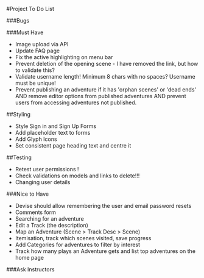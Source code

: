 #Project To Do List

###Bugs



###Must Have

* Image upload via API
* Update FAQ page
* Fix the active highlighting on menu bar
* Prevent deletion of the opening scene - I have removed the link, but how to validate this?
* Validate username length! Minimum 8 chars with no spaces? Username must be unique!
* Prevent publishing an adventure if it has 'orphan scenes' or 'dead ends' AND remove editor options from published adventures AND prevent users from accessing adventures not published.

##Styling

* Style Sign in and Sign Up Forms
* Add placeholder text to forms
* Add Glyph Icons
* Set consistent page heading text and centre it

##Testing

* Retest user permissions !
* Check validations on models and links to delete!!!
* Changing user details

###Nice to Have

* Devise should allow remembering the user and email password resets
* Comments form
* Searching for an adventure
* Edit a Track (the description)
* Map an Adventure (Scene > Track Desc > Scene)
* Itemisation, track which scenes visited, save progress
* Add Categories for adventures to filter by interest
* Track how many plays an Adventure gets and list top adventures on the home page

###Ask Instructors
